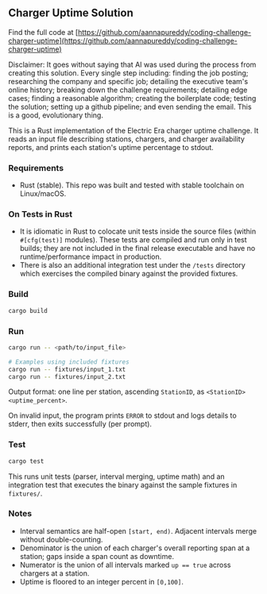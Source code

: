 ## Charger Uptime Solution

Find the full code at [https://github.com/aannapureddy/coding-challenge-charger-uptime](https://github.com/aannapureddy/coding-challenge-charger-uptime)

Disclaimer: It goes without saying that AI was used during the process from creating this solution. Every single step including: finding the job posting; researching the company and specific job; detailing the executive team's online history; breaking down the challenge requirements; detailing edge cases; finding a reasonable algorithm; creating the boilerplate code; testing the solution; setting up a github pipeline; and even sending the email. This is a good, evolutionary thing. 

This is a Rust implementation of the Electric Era charger uptime challenge. It reads an input file describing stations, chargers, and charger availability reports, and prints each station's uptime percentage to stdout. 

### Requirements
- Rust (stable). This repo was built and tested with stable toolchain on Linux/macOS.


### On Tests in Rust
- It is idiomatic in Rust to colocate unit tests inside the source files (within `#[cfg(test)]` modules). These tests are compiled and run only in test builds; they are not included in the final release executable and have no runtime/performance impact in production.
- There is also an additional integration test under the `/tests` directory which exercises the compiled binary against the provided fixtures.

### Build
```bash
cargo build
```

### Run
```bash
cargo run -- <path/to/input_file>

# Examples using included fixtures
cargo run -- fixtures/input_1.txt
cargo run -- fixtures/input_2.txt
```

Output format: one line per station, ascending `StationID`, as `<StationID> <uptime_percent>`.

On invalid input, the program prints `ERROR` to stdout and logs details to stderr, then exits successfully (per prompt).

### Test
```bash
cargo test
```

This runs unit tests (parser, interval merging, uptime math) and an integration test that executes the binary against the sample fixtures in `fixtures/`.

### Notes
- Interval semantics are half-open `[start, end)`. Adjacent intervals merge without double-counting.
- Denominator is the union of each charger's overall reporting span at a station; gaps inside a span count as downtime.
- Numerator is the union of all intervals marked `up == true` across chargers at a station.
- Uptime is floored to an integer percent in `[0,100]`.